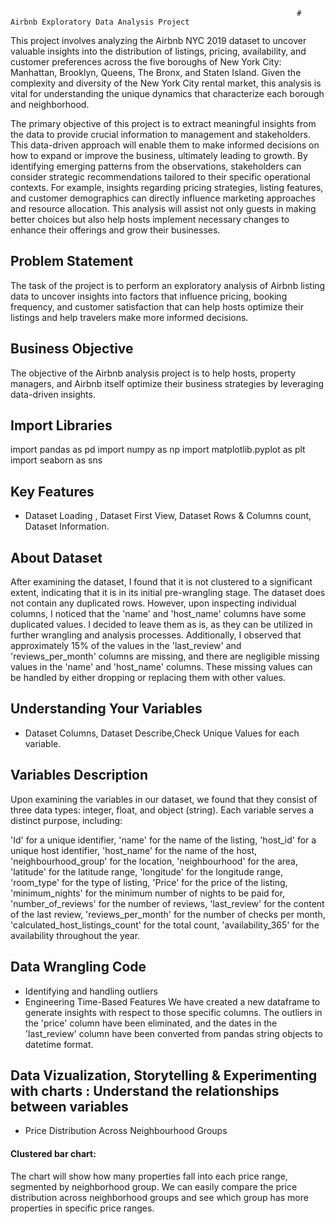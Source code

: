                                                                     # Airbnb Exploratory Data Analysis Project
This project involves analyzing the Airbnb NYC 2019 dataset to uncover valuable insights into the distribution of listings, pricing, availability, and customer preferences across the five boroughs of New York City: Manhattan, Brooklyn, Queens, The Bronx, and Staten Island. Given the complexity and diversity of the New York City rental market, this analysis is vital for understanding the unique dynamics that characterize each borough and neighborhood.

The primary objective of this project is to extract meaningful insights from the data to provide crucial information to management and stakeholders. This data-driven approach will enable them to make informed decisions on how to expand or improve the business, ultimately leading to growth. By identifying emerging patterns from the observations, stakeholders can consider strategic recommendations tailored to their specific operational contexts. For example, insights regarding pricing strategies, listing features, and customer demographics can directly influence marketing approaches and resource allocation. This analysis will assist not only guests in making better choices but also help hosts implement necessary changes to enhance their offerings and grow their businesses.

## Problem Statement
The task of the project is to perform an exploratory analysis of Airbnb listing data to uncover insights into factors that influence pricing, booking frequency, and customer satisfaction that can help hosts optimize their listings and help travelers make more informed decisions.

## Business Objective
The objective of the Airbnb analysis project is to help hosts, property managers, and Airbnb itself optimize their business strategies by leveraging data-driven insights.

## Import Libraries
import pandas as pd
import numpy as np
import matplotlib.pyplot as plt
import seaborn as sns

## Key Features
- Dataset Loading , Dataset First View, Dataset Rows & Columns count, Dataset Information.

## About Dataset
After examining the dataset, I found that it is not clustered to a significant extent, indicating that it is in its initial pre-wrangling stage. The dataset does not contain any duplicated rows. However, upon inspecting individual columns, I noticed that the 'name' and 'host_name' columns have some duplicated values. I decided to leave them as is, as they can be utilized in further wrangling and analysis processes. Additionally, I observed that approximately 15% of the values in the 'last_review' and 'reviews_per_month' columns are missing, and there are negligible missing values in the 'name' and 'host_name' columns. These missing values can be handled by either dropping or replacing them with other values.

## Understanding Your Variables
- Dataset Columns, Dataset Describe,Check Unique Values for each variable.

## Variables Description
Upon examining the variables in our dataset, we found that they consist of three data types: integer, float, and object (string). Each variable serves a distinct purpose, including:

'Id' for a unique identifier, 'name' for the name of the listing, 'host_id' for a unique host identifier, 'host_name' for the name of the host, 'neighbourhood_group' for the location, 'neighbourhood' for the area, 'latitude' for the latitude range, 'longitude' for the longitude range, 'room_type' for the type of listing, 'Price' for the price of the listing, 'minimum_nights' for the minimum number of nights to be paid for, 'number_of_reviews' for the number of reviews, 'last_review' for the content of the last review, 'reviews_per_month' for the number of checks per month, 'calculated_host_listings_count' for the total count, 'availability_365' for the availability throughout the year.

## Data Wrangling Code
- Identifying and handling outliers
- Engineering Time-Based Features
We have created a new dataframe to generate insights with respect to those specific columns. The outliers in the 'price' column have been eliminated, and the dates in the 'last_review' column have been converted from pandas string objects to datetime format.

## Data Vizualization, Storytelling & Experimenting with charts : Understand the relationships between variables
- Price Distribution Across Neighbourhood Groups
#### Clustered bar chart: 
The chart will show how many properties fall into each price range, segmented by neighborhood group.
We can easily compare the price distribution across neighborhood groups and see which group has more properties in specific price ranges.
